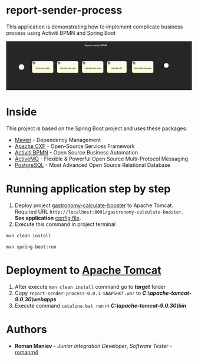 # report-sender-process
This application is demonstrating how to implement complicate business process using Activiti BPMN and Spring Boot

![alt text](https://github.com/romanm4/report-sender-process/blob/master/BPMN.png)

# Inside
This project is based on the Spring Boot project and uses these packages:

* [Maven](https://maven.apache.org/) - Dependency Management
* [Apache CXF](https://cxf.apache.org/) - Open-Source Services Framework
* [Activiti BPMN](https://www.activiti.org/) - Open Source Business Automation
* [ActiveMQ](https://activemq.apache.org/) - Flexible & Powerful Open Source Multi-Protocol Messaging
* [PostgreSQL](https://www.postgresql.org/) - Most Advanced Open Source Relational Database

# Running application step by step
1. Deploy project [gastronomy-calculate-booster](https://github.com/romanm4/gastronomy-calculate-booster) to Apache Tomcat. Required URL ```http://localhost:8091/gastronomy-calculate-booster```. **See application** [config file](https://github.com/romanm4/report-sender-process/blob/master/src/main/resources/application.properties).
2. Execute this command in project terminal
```
mvn clean install
```

```
mvn spring-boot:run
```

# Deployment to [Apache Tomcat](http://tomcat.apache.org/)
1. After execute ```mvn clean install``` command go to ***target*** folder
2. Copy ```report-sender-process-0.0.1-SNAPSHOT.war``` to ***C:\apache-tomcat-9.0.30\webapps***
3. Execute command ```catalina.bat run``` in ***C:\apache-tomcat-9.0.30\bin***

# Authors
* **Roman Maniev** - *Junior Integration Developer*, *Software Tester* - [romanm4](https://github.com/romanm4)
